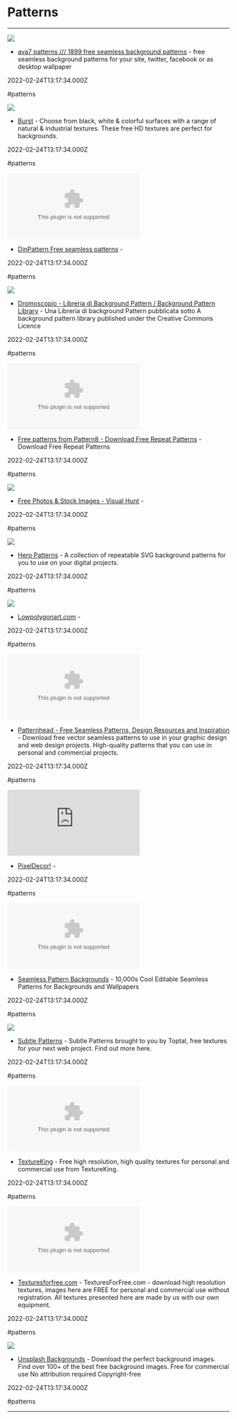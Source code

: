 # Patterns

---

![](https://ava7patterns.com/thumb.png)

- [ava7 patterns /// 1899 free seamless background patterns](https://ava7patterns.com) - free seamless background patterns for your site, twitter, facebook or as desktop wallpaper

2022-02-24T13:17:34.000Z

#patterns

![](https://burst.shopifycdn.com/photos/coffee-beans-from-above.jpg?width=1200&format=pjpg&exif=0&iptc=0)

- [Burst](https://burst.shopify.com/textures) - Choose from black, white & colorful surfaces with a range of natural & industrial textures. These free HD textures are perfect for backgrounds.

2022-02-24T13:17:34.000Z

#patterns

![](https://rdl.ink/render/https%3A%2F%2Fwww.dinpattern.com)

- [DinPattern Free seamless patterns](https://www.dinpattern.com) - 

2022-02-24T13:17:34.000Z

#patterns

![](https://rdl.ink/render/https%3A%2F%2Fwww.noqta.it%2Fdromoscopio)

- [Dromoscopio - Libreria di Background Pattern / Background Pattern Library](https://www.noqta.it/dromoscopio) - Una Libreria di background Pattern pubblicata sotto A background pattern library published under the Creative Commons Licence

2022-02-24T13:17:34.000Z

#patterns

![](https://rdl.ink/render/https%3A%2F%2Fpattern8.com)

- [Free patterns from Pattern8 - Download Free Repeat Patterns](https://pattern8.com) - Download Free Repeat Patterns

2022-02-24T13:17:34.000Z

#patterns

![](https://visualhunt.com/img/Visual-Hunt-Share.jpg)

- [Free Photos & Stock Images - Visual Hunt](https://visualhunt.com/search/instant?q=pattern) - 

2022-02-24T13:17:34.000Z

#patterns

![](http://www.heropatterns.com/img/twitter-preview.png)

- [Hero Patterns](https://www.heropatterns.com) - A collection of repeatable SVG background patterns for you to use on your digital projects.

2022-02-24T13:17:34.000Z

#patterns

![](https://public-files.gumroad.com/9968eniqei5jf0gmsh3kocgrmw5k)

- [Lowpolygonart.com](https://www.lowpolygonart.com) - 

2022-02-24T13:17:34.000Z

#patterns

![](https://rdl.ink/render/https%3A%2F%2Fwww.patternhead.com)

- [Patternhead - Free Seamless Patterns, Design Resources and Inspiration](https://www.patternhead.com) - Download free vector seamless patterns to use in your graphic design and web design projects. High-quality patterns that you can use in personal and commercial projects.

2022-02-24T13:17:34.000Z

#patterns

![](https://rdl.ink/render/https%3A%2F%2Fwww.pixeldecor.com%2Fpatterns.shtml)

- [PixelDecor!](https://www.pixeldecor.com/patterns.shtml) - 

2022-02-24T13:17:34.000Z

#patterns

![](https://rdl.ink/render/https%3A%2F%2Fwww.patterncooler.com)

- [Seamless Pattern Backgrounds](https://www.patterncooler.com) - 10,000s Cool Editable Seamless Patterns for Backgrounds and Wallpapers

2022-02-24T13:17:34.000Z

#patterns

![](https://www.toptal.com/assets/images/subtle-patterns-toptal-og-image.png)

- [Subtle Patterns](https://www.toptal.com/designers/subtlepatterns) - Subtle Patterns brought to you by Toptal, free textures for your next web project. Find out more here.

2022-02-24T13:17:34.000Z

#patterns

![](https://rdl.ink/render/https%3A%2F%2Fwww.textureking.com)

- [TextureKing](https://www.textureking.com) - Free high resolution, high quality textures for personal and commercial use from TextureKing.

2022-02-24T13:17:34.000Z

#patterns

![](https://rdl.ink/render/https%3A%2F%2Ftexturesforfree.com)

- [Texturesforfree.com](https://texturesforfree.com) - TexturesForFree.com - download high resolution textures, images here are FREE for personal and commercial use without registration. All textures presented here are made by us with our own equipment.

2022-02-24T13:17:34.000Z

#patterns

![](https://images.unsplash.com/opengraph/1x1.png?auto=format&fit=crop&q=60&blend=https%3A%2F%2Fimages.unsplash.com%2Fphoto-1498036882173-b41c28a8ba34%3Fauto%3Dformat%26fit%3Dmax%26q%3D80%26blend%3D000000%26blend-alpha%3D10%26blend-mode%3Dnormal%26crop%3Dfaces%252Cedges%26h%3D630%26mark%3Dhttps%253A%252F%252Fimages.unsplash.com%252Fopengraph%252Fsearch-input.png%253Fauto%253Dformat%2526fit%253Dcrop%2526q%253D60%2526h%253D84%2526txt%253DHq%252Bbackground%252Bimages%2526txt-align%253Dmiddle%25252Cleft%2526txt-clip%253Dellipsis%2526txt-color%253D000000%2526txt-pad%253D80%2526txt-size%253D40%2526txt-width%253D660%2526w%253D750%26mark-align%3Dmiddle%252Ccenter%26mark-w%3D750%26w%3D1200%26ixlib%3Drb-4.0.3%26fm%3Djpg%26cs%3Dtinysrgb&blend-w=1&h=630&mark=https%3A%2F%2Fimages.unsplash.com%2Fopengraph%2Flogo.png&mark-align=top%2Cleft&mark-pad=50&mark-w=64&w=1200)

- [Unsplash Backgrounds](https://unsplash.com/backgrounds) - Download the perfect background images. Find over 100+ of the best free background images. Free for commercial use  No attribution required  Copyright-free

2022-02-24T13:17:34.000Z

#patterns

---

